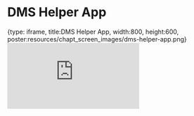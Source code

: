 # DMS Helper App
 
{type: iframe, title:DMS Helper App, width:800, height:600, poster:resources/chapt_screen_images/dms-helper-app.png}
![](https://hutchdatascience.org/NIH_Data_Sharing/no_toc/dms-helper-app.html)
 

 

